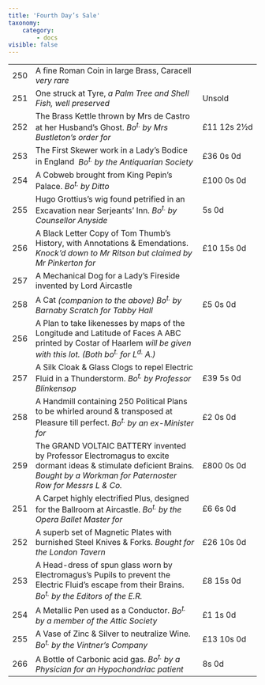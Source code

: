 ```yaml
---
title: 'Fourth Day’s Sale'
taxonomy:
    category:
        - docs
visible: false
---
```


<table>
	<tr>
		<td>250</td>
		<td>A fine Roman Coin in large Brass, Caracell <i>very rare</i></td>
		<td></td>
	</tr>
	<tr>
		<td>251</td>
		<td>One struck at Tyre, <i>a Palm Tree and Shell Fish, well preserved</i></td>
		<td>Unsold</td>
	</tr>
	<tr>
		<td>252</td>
		<td>The Brass Kettle thrown by Mrs de Castro at her Husband’s Ghost. <i>Bo<sup>t.</sup> by Mrs Bustleton’s order for</i></td>
		<td class="price">£11&nbsp;12s&nbsp;2&frac12;d</td>
	</tr>
	<tr>
		<td>253</td>
		<td>The First Skewer work in a Lady’s Bodice in England  <i>Bo<sup>t.</sup> by the Antiquarian Society</i></td>
		<td class="price">£36&nbsp;0s&nbsp;0d</td>
	</tr>
	<tr>
		<td>254</td>
		<td>A Cobweb brought from King Pepin’s Palace. <i>Bo<sup>t.</sup> by Ditto</i></td>
		<td class="price">£100&nbsp;0s&nbsp;0d</td>
	</tr>
	<tr>
		<td>255</td>
		<td>Hugo Grottius’s wig found petrified in an Excavation near Serjeants’ Inn. <i>Bo<sup>t.</sup> by Counsellor Anyside</i></td>
		<td class="price">5s&nbsp;0d</td>
	</tr>
	<tr>
		<td>256</td>
		<td>A Black Letter Copy of Tom Thumb’s History, with Annotations & Emendations. <i>Knock’d down to Mr Ritson but claimed by Mr Pinkerton for</i></td>
		<td class="price">£10&nbsp;15s&nbsp;0d</td>
	</tr>
	<tr>
		<td>257</td>
		<td>A Mechanical Dog for a Lady’s Fireside invented by Lord Aircastle</td>
		<td></td>
	</tr>
	<tr>
		<td>258</td>
		<td>A Cat <i>(companion to the above) Bo<sup>t.</sup> by Barnaby Scratch for Tabby Hall</i></td>
		<td class="price">£5&nbsp;0s&nbsp;0d</td>
	</tr>
	<tr>
		<td>256</td>
		<td>A Plan to take likenesses by maps of the Longitude and Latitude of Faces A ABC printed by Costar of Haarlem <i>will be given with this lot. <i>(Both bo<sup>t.</sup> for L<sup>d.</sup> A.)</i></td>
		<td></td>
	</tr>
	<tr>
		<td>257</td>
		<td>A Silk Cloak & Glass Clogs to repel Electric Fluid in a Thunderstorm. <i>Bo<sup>t.</sup> by Professor Blinkensop</i></td>
		<td class="price">£39&nbsp;5s&nbsp;0d</td>
	</tr>
	<tr>
		<td>258</td>
		<td>A Handmill containing 250 Political Plans to be whirled around & transposed at Pleasure till perfect. <i>Bo<sup>t.</sup> by an ex-Minister for</i></td>
		<td class="price">£2&nbsp;0s&nbsp;0d</td>
	</tr>
	<tr>
		<td>259</td>
		<td>The <span class="small">GRAND VOLTAIC BATTERY</small> invented by Professor Electromagus to excite dormant ideas & stimulate deficient Brains. <i>Bought by a Workman for Paternoster Row for Messrs L & Co.</i></td>
		<td class="price">£800&nbsp;0s&nbsp;0d</td>
	</tr>
	<tr>
		<td>251</td>
		<td>A Carpet highly electrified Plus, designed for the Ballroom at Aircastle. <i>Bo<sup>t.</sup> by the Opera Ballet Master for</i></td>
		<td class="price">£6&nbsp;6s&nbsp;0d</td>
	</tr>
	<tr>
		<td>252</td>
		<td>A superb set of Magnetic Plates with burnished Steel Knives & Forks. <i>Bought for the London Tavern</i></td>
		<td class="price">£26&nbsp;10s&nbsp;0d</td>
	</tr>
	<tr>
		<td>253</td>
		<td>A Head-dress of spun glass worn by Electromagus’s Pupils to prevent the Electric Fluid’s escape from their Brains. <i>Bo<sup>t.</sup> by the Editors of the E.R.</i></td>
		<td class="price">£8&nbsp;15s&nbsp;0d</td>
	</tr>
	<tr>
		<td>254</td>
		<td>A Metallic Pen used as a Conductor. <i><i>Bo<sup>t.</sup> by a member of the Attic Society</i></td>
		<td class="price">£1&nbsp;1s&nbsp;0d</td>
	</tr>
	<tr>
		<td>255</td>
		<td>A Vase of Zinc & Silver to neutralize Wine. <i><i>Bo<sup>t.</sup> by the Vintner’s Company</i></td>
		<td class="price">£13&nbsp;10s&nbsp;0d</td>
	</tr>
	<tr>
		<td>266</td>
		<td>A Bottle of Carbonic acid gas. <i><i>Bo<sup>t.</sup> by a Physician for an Hypochondriac patient</i></td>
		<td class="price">8s&nbsp;0d</td>
	</tr>
</table>
